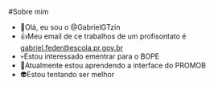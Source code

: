 #Sobre mim
- 👋Olá, eu sou o @GabrielGTzin
- 👍Meu email de ce trabalhos de um profisontato  é gabriel.feder@escola.pr.gov.br
- 💀Estou interessado ementrar para o BOPE
- 📓Atualmente estou aprendendo a interface do PROMOB
- 👽Estou tentando ser melhor
